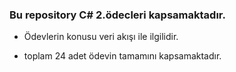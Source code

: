 ### Bu repository C# 2.ödecleri kapsamaktadır.

- Ödevlerin konusu veri akışı ile ilgilidir.

- toplam 24 adet ödevin tamamını kapsamaktadır.
